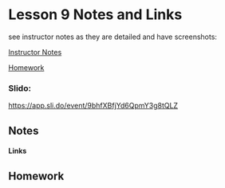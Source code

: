 # Lesson 9 Notes and Links


see instructor notes as they are detailed and have screenshots:

[Instructor Notes](../instructor_slide_notes_and_homework/Lesson9.pdf)


[Homework](../instructor_slide_notes_and_homework/Homework9.pdf)


### Slido:
https://app.sli.do/event/9bhfXBfjYd6QpmY3g8tQLZ


## Notes




#### Links





## Homework
